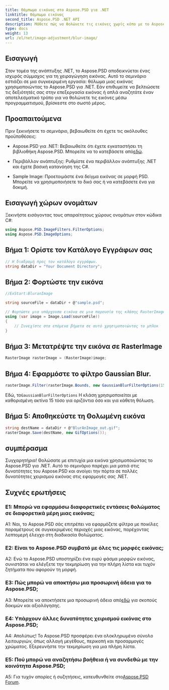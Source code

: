 ```yaml
---
title: Θάμπωμα εικόνας στο Aspose.PSD για .NET
linktitle: Θάμπωμα εικόνας
second_title: Aspose.PSD .NET API
description: Μάθετε πώς να θολώνετε τις εικόνες χωρίς κόπο με το Aspose.PSD για .NET. Ένας βήμα προς βήμα οδηγός για απρόσκοπτη επεξεργασία εικόνας στα έργα σας C#.
type: docs
weight: 13
url: /el/net/image-adjustment/blur-image/
---
```

## Εισαγωγή

Στον τομέα της ανάπτυξης .NET, το Aspose.PSD αποδεικνύεται ένας ισχυρός σύμμαχος για τη χειραγώγηση εικόνας. Αυτό το σεμινάριο εστιάζει σε μια συγκεκριμένη εργασία: θόλωμα μιας εικόνας χρησιμοποιώντας το Aspose.PSD για .NET. Εάν επιθυμείτε να βελτιώσετε τις δεξιότητές σας στην επεξεργασία εικόνας ή απλά αναζητάτε έναν αποτελεσματικό τρόπο για να θολώνετε τις εικόνες μέσω προγραμματισμού, βρίσκεστε στο σωστό μέρος.

## Προαπαιτούμενα

Πριν ξεκινήσετε το σεμινάριο, βεβαιωθείτε ότι έχετε τις ακόλουθες προϋποθέσεις:

-  Aspose.PSD για .NET: Βεβαιωθείτε ότι έχετε εγκαταστήσει τη βιβλιοθήκη Aspose.PSD. Μπορείτε να το κατεβάσετε από[εδώ](https://releases.aspose.com/psd/net/).

- Περιβάλλον ανάπτυξης: Ρυθμίστε ένα περιβάλλον ανάπτυξης .NET και έχετε βασική κατανόηση της C#.

- Sample Image: Προετοιμάστε ένα δείγμα εικόνας σε μορφή PSD. Μπορείτε να χρησιμοποιήσετε το δικό σας ή να κατεβάσετε ένα για δοκιμή.

## Εισαγωγή χώρων ονομάτων

Ξεκινήστε εισάγοντας τους απαραίτητους χώρους ονομάτων στον κώδικα C#:

```csharp
using Aspose.PSD.ImageFilters.FilterOptions;
using Aspose.PSD.ImageOptions;
```

## Βήμα 1: Ορίστε τον Κατάλογο Εγγράφων σας

```csharp
// Η διαδρομή προς τον κατάλογο εγγράφων.
string dataDir = "Your Document Directory";
```

## Βήμα 2: Φορτώστε την εικόνα

```csharp
//ExStart:BluranImage

string sourceFile = dataDir + @"sample.psd";

// Φορτώστε μια υπάρχουσα εικόνα σε μια παρουσία της κλάσης RasterImage
using (var image = Image.Load(sourceFile))
{
    // Συνεχίστε στα επόμενα βήματα σε αυτό χρησιμοποιώντας το μπλοκ
}
```

## Βήμα 3: Μετατρέψτε την εικόνα σε RasterImage

```csharp
RasterImage rasterImage = (RasterImage)image;
```

## Βήμα 4: Εφαρμόστε το φίλτρο Gaussian Blur.

```csharp
rasterImage.Filter(rasterImage.Bounds, new GaussianBlurFilterOptions(15, 15));
```

 Εδώ, το`GaussianBlurFilterOptions` Η κλάση χρησιμοποιείται με καθορισμένη ακτίνα 15 τόσο για οριζόντια όσο και για κάθετη θόλωση.

## Βήμα 5: Αποθηκεύστε τη Θολωμένη εικόνα

```csharp
string destName = dataDir + @"BlurAnImage_out.gif";
rasterImage.Save(destName, new GifOptions());
```

## συμπέρασμα

Συγχαρητήρια! Θολώσατε με επιτυχία μια εικόνα χρησιμοποιώντας το Aspose.PSD για .NET. Αυτό το σεμινάριο παρέχει μια ματιά στις δυνατότητες του Aspose.PSD και ανοίγει την πόρτα σε πολλές δυνατότητες χειρισμού εικόνας στις εφαρμογές σας .NET.

## Συχνές ερωτήσεις

### Ε1: Μπορώ να εφαρμόσω διαφορετικές εντάσεις θολώματος σε διαφορετικά μέρη μιας εικόνας;

A1: Ναι, το Aspose.PSD σάς επιτρέπει να εφαρμόζετε φίλτρα με ποικίλες παραμέτρους σε συγκεκριμένες περιοχές μιας εικόνας, παρέχοντας λεπτομερή έλεγχο στη διαδικασία θολώματος.

### Ε2: Είναι το Aspose.PSD συμβατό με όλες τις μορφές εικόνας;

A2: Ενώ το Aspose.PSD υποστηρίζει ένα ευρύ φάσμα μορφών εικόνας, συνιστάται να ελέγξετε την τεκμηρίωση για την πλήρη λίστα και τυχόν ζητήματα που αφορούν τη μορφή.

### Ε3: Πώς μπορώ να αποκτήσω μια προσωρινή άδεια για το Aspose.PSD;

 A3: Μπορείτε να αποκτήσετε μια προσωρινή άδεια από[εδώ](https://purchase.aspose.com/temporary-license/) για σκοπούς δοκιμών και αξιολόγησης.

### Ε4: Υπάρχουν άλλες δυνατότητες χειρισμού εικόνας στο Aspose.PSD;

Α4: Απολύτως! Το Aspose.PSD προσφέρει ένα ολοκληρωμένο σύνολο λειτουργιών, όπως αλλαγή μεγέθους, περικοπή και προσαρμογές χρώματος. Εξερευνήστε την τεκμηρίωση για μια πλήρη λίστα.

### Ε5: Πού μπορώ να αναζητήσω βοήθεια ή να συνδεθώ με την κοινότητα Aspose.PSD;

 A5: Για τυχόν απορίες ή συζητήσεις, κατευθυνθείτε στο[Aspose.PSD Forum](https://forum.aspose.com/c/psd/34).